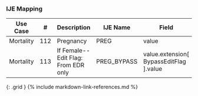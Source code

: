 ### IJE Mapping

| **Use Case** |  **#**   |  **Description**  | **IJE Name**  |  **Field**  |  **Type**  | **Value Set/Comments**  |
| :---------: | --------------- | ------------ | ------------- | ---------- | ---------- | -------------- |
| Mortality | 112 | Pregnancy | PREG | value |codeable |[PregnancyStatusVS] |
| Mortality | 113 | If Female--Edit Flag: From EDR only | PREG_BYPASS | value.extension[ BypassEditFlag ].value |codeable |[EditBypass012VS] |
{: .grid }
{% include markdown-link-references.md %}
